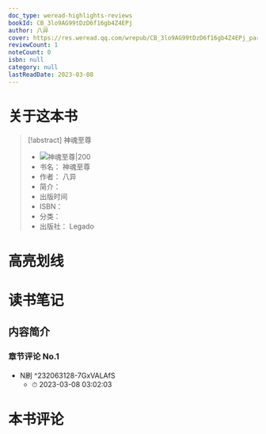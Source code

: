 ```yaml
---
doc_type: weread-highlights-reviews
bookId: CB_3lo9AG99tDzD6f16gb4Z4EPj
author: 八异
cover: https://res.weread.qq.com/wrepub/CB_3lo9AG99tDzD6f16gb4Z4EPj_parsecover
reviewCount: 1
noteCount: 0
isbn: null
category: null
lastReadDate: 2023-03-08
---
```

# 关于这本书
> [!abstract] 神魂至尊
> - ![ 神魂至尊|200](https://res.weread.qq.com/wrepub/CB_3lo9AG99tDzD6f16gb4Z4EPj_parsecover)
> - 书名： 神魂至尊
> - 作者： 八异
> - 简介： 
> - 出版时间 
> - ISBN： 
> - 分类： 
> - 出版社： Legado

# 高亮划线

# 读书笔记

## 内容简介

### 章节评论 No.1
- N刷 ^232063128-7GxVALAfS
    - ⏱ 2023-03-08 03:02:03    
# 本书评论
